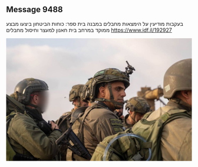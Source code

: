 ## Message 9488

בעקבות מודיעין על הימצאות מחבלים במבנה בית ספר:
כוחות הביטחון ביצעו מבצע ממוקד במרחב בית חאנון למעצר וחיסול מחבלים
https://www.idf.il/192927

![Photo](9488/9488_photo.jpg)
